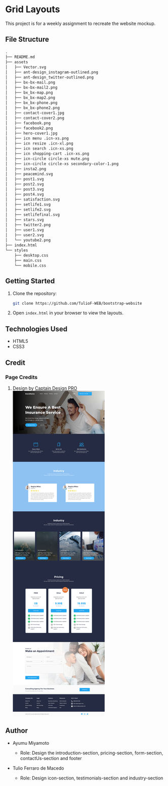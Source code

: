 # Grid Layouts

This project is for a weekly assignment to recreate the website mockup.

## File Structure

```
.
├── README.md
├── assets
│   ├── Vector.svg
│   ├── ant-design_instagram-outlined.png
│   ├── ant-design_twitter-outlined.png
│   ├── bx-bx-mail.png
│   ├── bx-bx-mail2.png
│   ├── bx_bx-map.png
│   ├── bx_bx-map2.png
│   ├── bx_bx-phone.png
│   ├── bx_bx-phone2.png
│   ├── contact-cover1.jpg
│   ├── contact-cover2.png
│   ├── facebook.png
│   ├── facebook2.png
│   ├── hero-cover1.jpg
│   ├── icn menu .icn-xs.png
│   ├── icn resize .icn-xl.png
│   ├── icn search .icn-xs.png
│   ├── icn shopping-cart .icn-xs.png
│   ├── icn-circle circle-xs mute.png
│   ├── icn-circle circle-xs secondary-color-1.png
│   ├── insta2.png
│   ├── peacemind.svg
│   ├── post1.svg
│   ├── post2.svg
│   ├── post3.svg
│   ├── post4.svg
│   ├── satisfaction.svg
│   ├── setlife1.svg
│   ├── setlife2.svg
│   ├── setlifefinal.svg
│   ├── stars.svg
│   ├── twitter2.png
│   ├── user1.svg
│   ├── user2.svg
│   └── youtube2.png
├── index.html
└── styles
    ├── desktop.css
    ├── main.css
    └── mobile.css
```

## Getting Started

1. Clone the repository:
   ```sh
   git clone https://github.com/TulioF-WEB/bootstrap-website
   ```
2. Open `index.html` in your browser to view the layouts.

## Technologies Used

- HTML5
- CSS3

## Credit

### Page Credits

1. Design by [Captain Design PRO](https://www.figma.com/community/file/946390947835621236)
   <img src="./assets/Desktop.png">

## Author

- Ayumu Miyamoto

  - Role: Design the introduction-section, pricing-section, form-section, contactUs-section and footer

- Tulio Ferraro de Macedo

  - Role: Design icon-section, testimonials-section and industry-section
